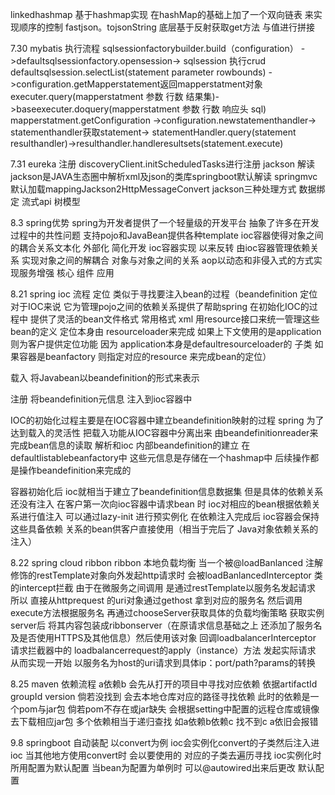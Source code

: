 linkedhashmap 基于hashmap实现 在hashMap的基础上加了一个双向链表 来实现顺序的控制
fastjson。tojsonString 底层基于反射获取get方法 与值进行拼接

7.30
mybatis 执行流程
sqlsessionfactorybuilder.build（configuration） ->defaultsqlsessionfactory.opensession->
sqlsession 执行crud
defaultsqlsession.selectList(statement parameter rowbounds) ->configuration.getMapperstatement返回mapperstatment对象
executer.query(mapperstatment 参数 行数 结果集)->baseexecuter.doquery(mapperstatment 参数 行数 响应头 sql)
mapperstatment.getConfiguration ->configuration.newstatementhandler-> statementhandler获取statement->
statementHandler.query(statement resulthandler)->resulthandler.handleresultsets(statement.execute)

7.31
eureka 注册
discoveryClient.initScheduledTasks进行注册
jackson 解读
jackson是JAVA生态圈中解析xml及json的类库springboot默认解读 springmvc默认加载mappingJackson2HttpMessageConvert
jackson三种处理方式  数据绑定 流式api 树模型

8.3
spring优势
 spring为开发者提供了一个轻量级的开发平台 抽象了许多在开发过程中的共性问题 支持pojo和JavaBean提供各种template 
 ioc容器使得对象之间的耦合关系文本化 外部化 简化开发 
 ioc容器实现 以来反转 由ioc容器管理依赖关系 实现对象之间的解耦合 对象与对象之间的关系 
 aop以动态和非侵入式的方式实现服务增强
 核心
 组件 应用
 
8.21
 spring ioc 流程 
 定位 类似于寻找要注入bean的过程（beandefinition 定位 对于IOC来说 它为管理pojo之间的依赖关系提供了帮助spring
 在初始化IOC的过程中 提供了灵活的bean文件格式 常用格式 xml 用resource接口来统一管理这些bean的定义 定位本身由
 resourceloader来完成 如果上下文使用的是application 则为客户提供定位功能 因为 application本身是defaultresourceloader的
 子类 如果容器是beanfactory 则指定对应的resource 来完成bean的定位）
 
载入 将Javabean以beandefinition的形式来表示

注册 将beandefinition元信息 注入到ioc容器中

IOC的初始化过程主要是在IOC容器中建立beandefinition映射的过程 
spring 为了达到载入的灵活性 把载入功能从IOC容器中分离出来 由beandefinitionreader来完成bean信息的读取 解析和ioc
内部beandefinition的建立 在defaultlistablebeanfactory中 这些元信息是存储在一个hashmap中  后续操作都是操作beandefinition来完成的

容器初始化后 ioc就相当于建立了beandefinition信息数据集 但是具体的依赖关系还没有注入 在客户第一次向ioc容器中请求bean
时  ioc对相应的bean根据依赖关系进行值注入 可以通过lazy-init 进行预实例化 在依赖注入完成后 ioc容器会保持这些具备依赖
关系的bean供客户直接使用（相当于完后了 Java对象依赖关系的注入）

8.22
spring cloud ribbon
ribbon 本地负载均衡 当一个被@loadBanlanced 注解修饰的restTemplate对象向外发起http请求时 会被loadBanlancedInterceptor
类的intercept拦截 由于在微服务之间调用 是通过restTemplate以服务名发起请求 所以 直接从httprequest 的uri对象通过gethost
拿到对应的服务名 然后调用execute方法根据服务名 再通过chooseServer获取具体的负载均衡策略 获取实例server后
将其内容包装成ribbonserver（在原请求信息基础之上 还添加了服务名 及是否使用HTTPS及其他信息）然后使用该对象
回调loadbalancerInterceptor 请求拦截器中的 loadbalancerrequest的apply（instance）方法 发起实际请求 从而实现一开始
以服务名为host的uri请求到具体ip：port/path?params的转换

 
 8.25
maven 依赖流程
a依赖b 会先从打开的项目中寻找对应依赖 依据artifactId groupId version 倘若没找到 会去本地仓库对应的路径寻找依赖 
此时的依赖是一个pom与jar包 倘若pom不存在或jar缺失 会根据setting中配置的远程仓库或镜像去下载相应jar包 
多个依赖相当于递归查找 如a依赖b依赖c  找不到c a依旧会报错

9.8
springboot 自动装配 
以convert为例 ioc会实例化convert的子类然后注入进ioc 当其他地方使用convert时 会以要使用的 对应的子类去遍历寻找
ioc实例化时 所用配置为默认配置 当bean为配置为单例时 可以@autowired出来后更改 默认配置

 
 
 
 
 
 
















